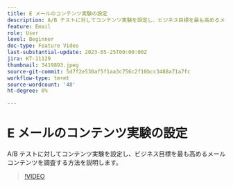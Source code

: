 ```yaml
---
title: E メールのコンテンツ実験の設定
description: A/B テストに対してコンテンツ実験を設定し、ビジネス目標を最も高めるメールコンテンツを調査する方法を説明します。
feature: Email
role: User
level: Beginner
doc-type: Feature Video
last-substantial-update: 2023-05-25T00:00:00Z
jira: KT-11129
thumbnail: 3419893.jpeg
source-git-commit: 5d7f2e530af5f1aa3c756c2f10bcc3488a71a7fc
workflow-type: tm+mt
source-wordcount: '48'
ht-degree: 0%

---
```



# E メールのコンテンツ実験の設定

A/B テストに対してコンテンツ実験を設定し、ビジネス目標を最も高めるメールコンテンツを調査する方法を説明します。

>[!VIDEO](https://video.tv.adobe.com/v/3419893/?learn=on)
